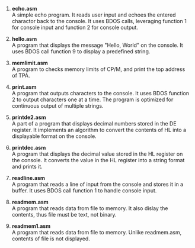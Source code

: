 1. **echo.asm**     A simple echo program. It reads user input and echoes the entered charactor back to the console. It uses BDOS calls, leveraging function 1 for console input and function 2 for console output.2. **hello.asm**     A program that displays the message "Hello, World" on the console. It uses BDOS call function 9 to display a predefined string.3. **memlimit.asm**     A program to checks memory limits of CP/M, and print the top address of TPA.4. **print.asm**     A program that outputs characters to the console. It uses BDOS function 2 to output characters one at a time. The program is optimized for continuous output of multiple strings.5. **printde2.asm**     A part of a program that displays decimal numbers stored in the DE register. It implements an algorithm to convert the contents of HL into a displayable format on the console.6. **printdec.asm**     A program that displays the decimal value stored in the HL register on the console. It converts the value in the HL register into a string format and prints it.7. **readline.asm**     A program that reads a line of input from the console and stores it in a buffer. It uses BDOS call function 1 to handle console input.8. **readmem.asm**     A program that reads data from file to memory. It also dislay the contents, thus file must be text, not binary.9. **readmem1.asm**     A program that reads data from file to memory. Unlike readmem.asm, contents of file is not displayed.
